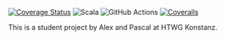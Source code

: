 [![Coverage Status](https://coveralls.io/repos/github/schmidtale/Carcassonne/badge.svg?branch=master)](https://coveralls.io/github/schmidtale/Carcassonne?branch=master)
![Scala](https://img.shields.io/badge/scala-%23DC322F.svg?style=for-the-badge&logo=scala&logoColor=white)
![GitHub Actions](https://img.shields.io/badge/github%20actions-%232671E5.svg?style=for-the-badge&logo=githubactions&logoColor=white)
[![Coveralls](https://img.shields.io/badge/Coveralls-3F5767?logo=coveralls&logoColor=fff)](#)


This is a student project by Alex and Pascal at HTWG Konstanz.
